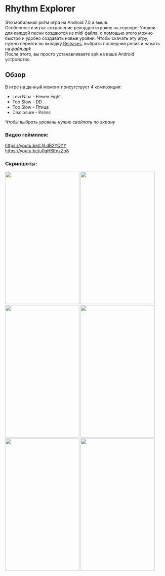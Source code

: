# Rhythm Explorer
Это мобильная ритм игра на Android 7.0 и выше.<br/>
Особенности игры: сохранение рекордов игроков на сервере; Уровни для каждой песни создаются из midi файла, с помощью этого можно быстро и удобно создавать новые уровни.
Чтобы скачать эту игру, нужно перейти во вкладку [Releases](https://github.com/Proofeek/RhythmGame/releases "Releases"), выбрать последний релиз и нажать на *файл.apk*<br/>
После этого, вы просто устанавливаете apk на ваше Android устройство.
## Обзор
В игре на данный момент присутствует 4 композиции:
* Levi Niha - Eleven Eight
* Too Slow - DD
* Too Slow - Птица
* Disclosure - Palms

*Чтобы выбрать уровень нужно свайпать по экрану*<br/>
### Видео геймплея:
https://youtu.be/LIjLdB2YQYY<br/>
https://youtu.be/u0qHSEnzZo8<br/>
### Скриншоты:
<img src="https://i.imgur.com/CO4r1zj.jpg" width="240" height="427">
<img src="https://i.imgur.com/vvCz6ac.jpg" width="240" height="427">
<img src="https://i.imgur.com/i4sCGMy.jpg" width="240" height="427">
<img src="https://i.imgur.com/RdcYP8l.jpg" width="240" height="427">
<img src="https://i.imgur.com/oJ4oFfK.jpg" width="240" height="427">
<img src="https://i.imgur.com/ytcLzmz.jpg" width="240" height="427">
